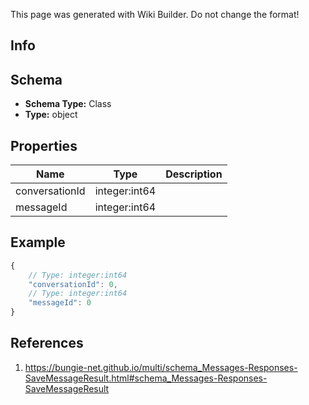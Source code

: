 <span class="wiki-builder">This page was generated with Wiki Builder. Do not change the format!</span>

## Info

## Schema
* **Schema Type:** Class
* **Type:** object

## Properties
Name | Type | Description
---- | ---- | -----------
conversationId | integer:int64 | 
messageId | integer:int64 | 

## Example
```javascript
{
    // Type: integer:int64
    "conversationId": 0,
    // Type: integer:int64
    "messageId": 0
}

```

## References
1. https://bungie-net.github.io/multi/schema_Messages-Responses-SaveMessageResult.html#schema_Messages-Responses-SaveMessageResult
